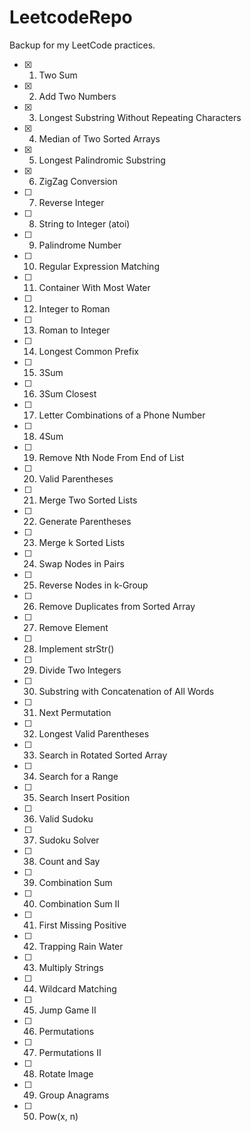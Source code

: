 # LeetcodeRepo
Backup for my LeetCode practices.

- [x] 1. Two Sum    		                                <!-- 38.2%	Easy -->	
- [x] 2. Add Two Numbers    		                        <!--28.7%	Medium-->
- [x] 3. Longest Substring Without Repeating Characters     <!--24.7%	Medium-->	
- [x] 4. Median of Two Sorted Arrays    		            <!--23.2%	Hard-->	
- [x] 5. Longest Palindromic Substring    		            <!--25.4%	Medium-->	
- [x] 6. ZigZag Conversion    		                        <!--27.5%	Medium	-->
- [ ] 7. Reverse Integer    		                        <!--24.4%	Easy	-->
- [ ] 8. String to Integer (atoi)    		                <!--14.1%	Medium	-->
- [ ] 9. Palindrome Number    		                        <!--36.2%	Easy	-->
- [ ] 10. Regular Expression Matching    		            <!--24.3%	Hard	-->
- [ ] 11. Container With Most Water    		                <!--37.2%	Medium	-->
- [ ] 12. Integer to Roman    		                        <!--46.4%	Medium	-->
- [ ] 13. Roman to Integer    		                        <!--48.3%	Easy	-->
- [ ] 14. Longest Common Prefix    		                    <!--31.6%	Easy	-->
- [ ] 15. 3Sum    		                                    <!--21.8%	Medium	-->
- [ ] 16. 3Sum Closest    		                            <!--31.8%	Medium	-->
- [ ] 17. Letter Combinations of a Phone Number    		    <!--36.8%	Medium	-->
- [ ] 18. 4Sum    		                                    <!--27.6%	Medium	-->
- [ ] 19. Remove Nth Node From End of List    		        <!--34.0%	Medium	-->
- [ ] 20. Valid Parentheses    		                        <!--34.1%	Easy	-->
- [ ] 21. Merge Two Sorted Lists    		                <!--41.5%	Easy	-->
- [ ] 22. Generate Parentheses    		                    <!--48.4%	Medium	-->
- [ ] 23. Merge k Sorted Lists    		                    <!--28.4%	Hard	-->
- [ ] 24. Swap Nodes in Pairs    		                    <!--39.4%	Medium	-->
- [ ] 25. Reverse Nodes in k-Group    		                <!--31.9%	Hard	-->
- [ ] 26. Remove Duplicates from Sorted Array    		    <!--36.6%	Easy	-->
- [ ] 27. Remove Element    		                        <!--41.0%	Easy	-->
- [ ] 28. Implement strStr()    		                    <!--29.1%	Easy	-->
- [ ] 29. Divide Two Integers    		                    <!--15.7%	Medium	-->
- [ ] 30. Substring with Concatenation of All Words    		<!--22.3%	Hard	-->
- [ ] 31. Next Permutation    		                        <!--29.1%	Medium	-->
- [ ] 32. Longest Valid Parentheses    		                <!--23.3%	Hard	-->
- [ ] 33. Search in Rotated Sorted Array    		        <!--31.9%	Medium  -->
- [ ] 34. Search for a Range    		                    <!--31.7%	Medium	-->
- [ ] 35. Search Insert Position    		                <!--40.0%	Easy	-->
- [ ] 36. Valid Sudoku    		                            <!--37.9%	Medium	-->
- [ ] 37. Sudoku Solver    		                            <!--32.3%	Hard	-->
- [ ] 38. Count and Say    		                            <!--36.9%	Easy	-->
- [ ] 39. Combination Sum    		                        <!--41.8%	Medium	-->
- [ ] 40. Combination Sum II    		                    <!--36.3%	Medium	-->
- [ ] 41. First Missing Positive    		                <!--26.0%	Hard	-->
- [ ] 42. Trapping Rain Water    		                    <!--37.8%	Hard	-->
- [ ] 43. Multiply Strings    		                        <!--28.1%	Medium	-->
- [ ] 44. Wildcard Matching    		                        <!--21.1%	Hard	-->
- [ ] 45. Jump Game II    		                            <!--26.1%	Hard	-->
- [ ] 46. Permutations    		                            <!--47.7%	Medium	-->
- [ ] 47. Permutations II    		                        <!--35.4%	Medium	-->
- [ ] 48. Rotate Image    		                            <!--42.2%	Medium	-->
- [ ] 49. Group Anagrams    		                        <!--38.9%	Medium	-->
- [ ] 50. Pow(x, n)    